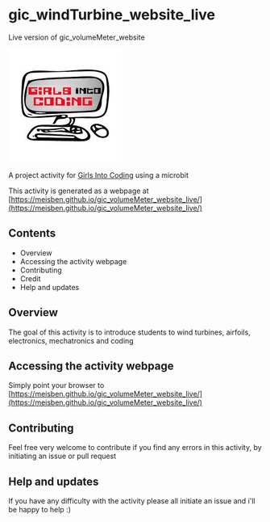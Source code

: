 # gic_windTurbine_website_live
 Live version of gic_volumeMeter_website

[![logoPicture](/docs/images/girlsIntoCodingLogo.jpg)](https://www.girlsintocoding.com/)

A project activity for [Girls Into Coding](https://www.girlsintocoding.com/) using a microbit

This activity is generated as a webpage at [https://meisben.github.io/gic_volumeMeter_website_live/](https://meisben.github.io/gic_volumeMeter_website_live/)

## Contents

- Overview
- Accessing the activity webpage
- Contributing
- Credit
- Help and updates

## Overview
The goal of this activity is to introduce students to wind turbines, airfoils, electronics, mechatronics and coding

## Accessing the activity webpage

Simply point your browser to [https://meisben.github.io/gic_volumeMeter_website_live/](https://meisben.github.io/gic_volumeMeter_website_live/)

## Contributing

Feel free very welcome to contribute if you find any errors in this activity, by initiating an issue or pull request

## Help and updates

If you have any difficulty with the activity please all initiate an issue and i'll be happy to help :)
